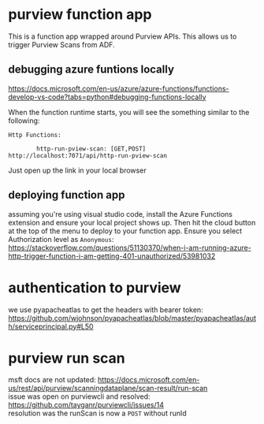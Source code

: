 # purview function app
This is a function app wrapped around Purview APIs. This allows us to trigger Purview Scans from ADF.
## debugging azure funtions locally
https://docs.microsoft.com/en-us/azure/azure-functions/functions-develop-vs-code?tabs=python#debugging-functions-locally

When the function runtime starts, you will see the something similar to the following:
```
Http Functions:

        http-run-pview-scan: [GET,POST] http://localhost:7071/api/http-run-pview-scan
```
Just open up the link in your local browser
## deploying function app
assuming you're using visual studio code, install the Azure Functions extension and ensure your local project shows up. Then hit the cloud button at the top of the menu to deploy to your function app.
Ensure you select Authorization level as `Anonymous`: https://stackoverflow.com/questions/51130370/when-i-am-running-azure-http-trigger-function-i-am-getting-401-unauthorized/53981032
# authentication to purview
we use pyapacheatlas to get the headers with bearer token: https://github.com/wjohnson/pyapacheatlas/blob/master/pyapacheatlas/auth/serviceprincipal.py#L50

# purview run scan
msft docs are not updated: https://docs.microsoft.com/en-us/rest/api/purview/scanningdataplane/scan-result/run-scan  
issue was open on purviewcli and resolved: https://github.com/tayganr/purviewcli/issues/14  
resolution was the runScan is now a `POST` without runId